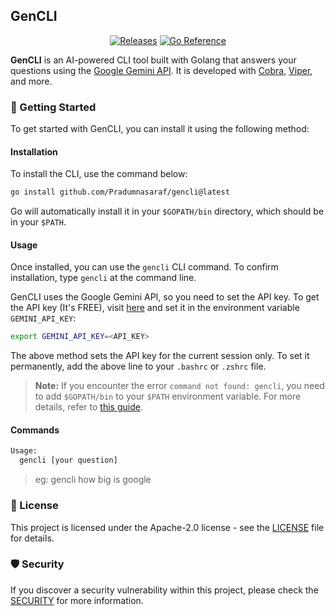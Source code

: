 ## GenCLI

<div align="center">

[![Releases](https://github.com/Pradumnasaraf/gencli/actions/workflows/releases.yml/badge.svg)](https://github.com/Pradumnasaraf/gencli/actions/workflows/releases.yml) [![Go Reference](https://pkg.go.dev/badge/github.com/Pradumnasaraf/gencli.svg)](https://pkg.go.dev/github.com/Pradumnasaraf/gencli)

</div>

**GenCLI** is an AI-powered CLI tool built with Golang that answers your questions using the [Google Gemini API](https://gemini.google.com). It is developed with [Cobra](https://github.com/spf13/cobra), [Viper](https://github.com/spf13/viper), and more.

### 🚀 Getting Started

To get started with GenCLI, you can install it using the following method:

#### Installation

To install the CLI, use the command below:

```bash
go install github.com/Pradumnasaraf/gencli@latest
```

Go will automatically install it in your `$GOPATH/bin` directory, which should be in your `$PATH`.

#### Usage

Once installed, you can use the `gencli` CLI command. To confirm installation, type `gencli` at the command line.

GenCLI uses the Google Gemini API, so you need to set the API key. To get the API key (It's FREE), visit [here](https://aistudio.google.com/app/apikey?_gl=1*1n5ijhw*_ga*MTQxNDQ2MjcyNi4xNzE5MDU4OTE0*_ga_P1DBVKWT6V*MTcxOTkzNTQzOC4zLjEuMTcxOTkzNTQ3My4yNS4wLjEzODczMjU2OA) and set it in the environment variable `GEMINI_API_KEY`:

```bash
export GEMINI_API_KEY=<API_KEY>
```

The above method sets the API key for the current session only. To set it permanently, add the above line to your `.bashrc` or `.zshrc` file.

> **Note:** If you encounter the error `command not found: gencli`, you need to add `$GOPATH/bin` to your `$PATH` environment variable. For more details, refer to [this guide](https://gist.github.com/Pradumnasaraf/ca6f9a0507089a4c44881446cdda4aa3).

#### Commands

```bash
Usage:
  gencli [your question] 
```

>  eg: gencli how big is google

### 📜 License

This project is licensed under the Apache-2.0 license - see the [LICENSE](LICENSE) file for details.

### 🛡 Security

If you discover a security vulnerability within this project, please check the [SECURITY](SECURITY.md) for more information.

